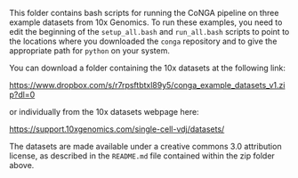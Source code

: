 This folder contains bash scripts for running the CoNGA pipeline on three
example datasets from 10x Genomics. To run these examples, you need to edit
the beginning of the `setup_all.bash` and `run_all.bash` scripts to point
to the locations where you downloaded the `conga` repository and to give the
appropriate path for `python` on your system.

You can download a folder containing the 10x datasets at the following link:

https://www.dropbox.com/s/r7rpsftbtxl89y5/conga_example_datasets_v1.zip?dl=0

or individually from the 10x datasets webpage here:

https://support.10xgenomics.com/single-cell-vdj/datasets/

The datasets are made available under a creative commons 3.0 attribution
license, as described in the `README.md` file contained within the zip folder above.
